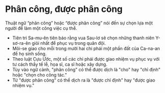# Phân công, được phân công

Thuật ngữ “phân công” hoặc “được phân công” nói đến sự chọn lựa một người để làm một công việc cụ thể.
- Tiên tri Sa-mu-ên tiên báo rằng vua Sau-lơ sẽ chọn những thanh niên Y-sơ-ra-ên giỏi nhất để phục vụ trong quân đội.
- Môi-se giao cho mỗi trong mười hai chi phái một phần đất của Ca-na-an để họ sinh sống.
- Theo luật Cựu Ước, một số các chi phái được giao nhiệm vụ phục vụ với tư cách thầy tế lễ, họa sĩ, ca sĩ hoặc xây dựng.
- Tùy vào ngữ cảnh, "phân công" có thể được dịch là "cho" hay "chỉ định" hoặc "chọn cho công tác."
- Từ "được phân công" có thể dịch ra là "được chỉ định" hay "được giao nhiệm vụ."

